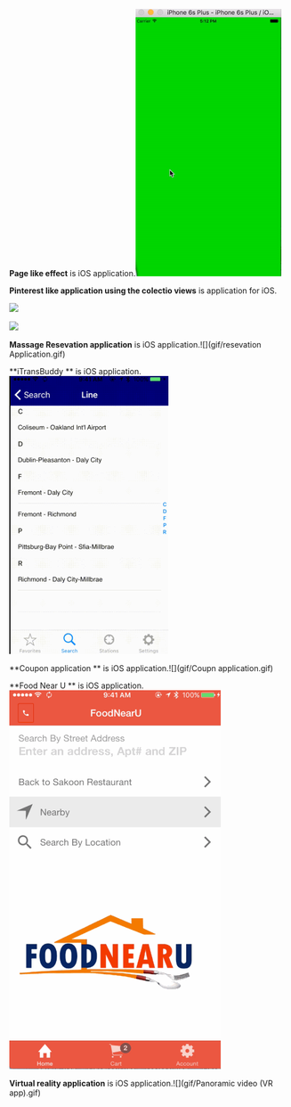 
**Page like effect** is  iOS application.![](gif/2.gif) 






**Pinterest like application using the colectio views** is  application for iOS.


![](gif/pin_horizontal.gif)


![](gif/pin_vertical.gif)






**Massage Resevation application** is  iOS application.![](gif/resevation Application.gif)





**iTransBuddy ** is  iOS application.![](gif/3.gif)




**Coupon application ** is  iOS application.![](gif/Coupn application.gif)






**Food Near U ** is  iOS application.![](gif/foodNearYou.gif)





**Virtual reality application** is  iOS application.![](gif/Panoramic video (VR app).gif)




